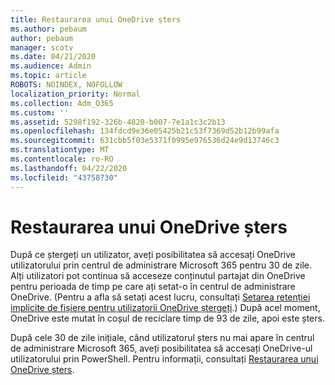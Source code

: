 ```yaml
---
title: Restaurarea unui OneDrive șters
ms.author: pebaum
author: pebaum
manager: scotv
ms.date: 04/21/2020
ms.audience: Admin
ms.topic: article
ROBOTS: NOINDEX, NOFOLLOW
localization_priority: Normal
ms.collection: Adm_O365
ms.custom: ''
ms.assetid: 5298f192-326b-4820-b007-7e1a1c3c2b13
ms.openlocfilehash: 134fdcd9e36e05425b21c53f7369d52b12b99afa
ms.sourcegitcommit: 631cbb5f03e5371f0995e976536d24e9d13746c3
ms.translationtype: MT
ms.contentlocale: ro-RO
ms.lasthandoff: 04/22/2020
ms.locfileid: "43758730"
---
```

# <a name="restore-a-deleted-onedrive"></a>Restaurarea unui OneDrive șters

După ce ștergeți un utilizator, aveți posibilitatea să accesați OneDrive utilizatorului prin centrul de administrare Microsoft 365 pentru 30 de zile. Alți utilizatori pot continua să acceseze conținutul partajat din OneDrive pentru perioada de timp pe care ați setat-o în centrul de administrare OneDrive. (Pentru a afla să setați acest lucru, consultați [Setarea retenției implicite de fișiere pentru utilizatorii OneDrive ștergeți](https://go.microsoft.com/fwlink/?linkid=874267).) După acel moment, OneDrive este mutat în coșul de reciclare timp de 93 de zile, apoi este șters.
  
După cele 30 de zile inițiale, când utilizatorul șters nu mai apare în centrul de administrare Microsoft 365, aveți posibilitatea să accesați OneDrive-ul utilizatorului prin PowerShell. Pentru informații, consultați [Restaurarea unui OneDrive șters](https://go.microsoft.com/fwlink/?linkid=874269).
  

